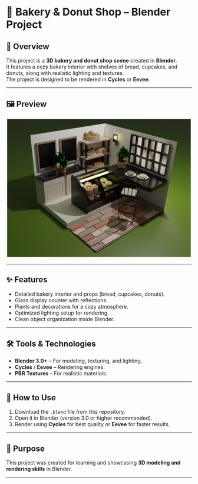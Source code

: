 # 🍩 Bakery & Donut Shop – Blender Project

## 📌 Overview
This project is a **3D bakery and donut shop scene** created in **Blender**.  
It features a cozy bakery interior with shelves of bread, cupcakes, and donuts, along with realistic lighting and textures.  
The project is designed to be rendered in **Cycles** or **Eevee**.

---

## 🖼 Preview
![Bakery Preview](baker.png)

---

## ✨ Features
- Detailed bakery interior and props (bread, cupcakes, donuts).
- Glass display counter with reflections.
- Plants and decorations for a cozy atmosphere.
- Optimized lighting setup for rendering.
- Clean object organization inside Blender.

---

## 🛠 Tools & Technologies
- **Blender 3.0+** – For modeling, texturing, and lighting.
- **Cycles** / **Eevee** – Rendering engines.
- **PBR Textures** – For realistic materials.

---

## 🚀 How to Use
1. Download the `.blend` file from this repository.
2. Open it in Blender (version 3.0 or higher recommended).
3. Render using **Cycles** for best quality or **Eevee** for faster results.

---

## 🎯 Purpose
This project was created for learning and showcasing **3D modeling and rendering skills** in Blender.

---
